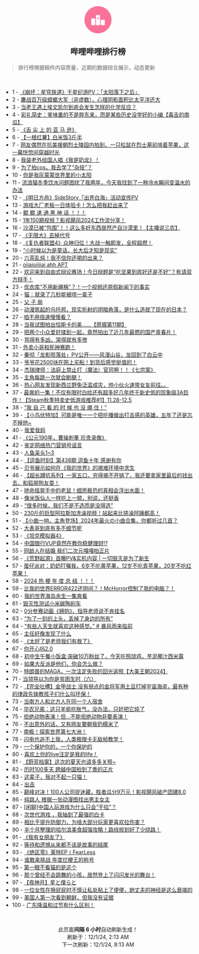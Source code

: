 <div align="center">
    <img src="./assets/icon_rank.png" alt="logo" />
    <h2>哔哩哔哩排行榜</h>
</div>

> 排行榜根据稿件内容质量，近期的数据综合展示，动态更新

<br />

<ul><li><span>1 - <a href=https://www.bilibili.com/BV1ZBzhYREVs target=_blank>《崩坏：星穹铁道》千星纪游PV：「太阳落下之后」</a></span></li><li><span>2 - <a href=https://www.bilibili.com/BV1ZozzYyEVR target=_blank>鏖战百万级蟑螂大军（非虚数），心理阴影面积比太平洋还大</a></span></li><li><span>3 - <a href=https://www.bilibili.com/BV1fXztYUETB target=_blank>当老王遇上埃文凯尔到底会发生怎样的化学反应？</a></span></li><li><span>4 - <a href=https://www.bilibili.com/BV1iEz8YSE2S target=_blank>彩礼简史：爹味重的不是胖东来，而是某些历史没学好的小编【毒舌的南瓜】</a></span></li><li><span>5 - <a href=https://www.bilibili.com/BV13nzvYREZx target=_blank>《舌&nbsp;尖&nbsp;上&nbsp;的&nbsp;亚&nbsp;马&nbsp;逊》</a></span></li><li><span>6 - <a href=https://www.bilibili.com/BV1gTBRYGE4M target=_blank>【一根红薯】白米饭3斤半</a></span></li><li><span>7 - <a href=https://www.bilibili.com/BV1VczbYVEyc target=_blank>网友偶然在抗美援朝烈士陵园内拍到，一只松鼠在烈士墓前啃着苹果，这一幕恍惚间穿越时光</a></span></li><li><span>8 - <a href=https://www.bilibili.com/BV1jvBXY5Enp target=_blank>我装老外给国人唱《我是奶龙》！</a></span></li><li><span>9 - <a href=https://www.bilibili.com/BV1yQBDY9Ead target=_blank>为了拍cos，我去学了“杂技”？</a></span></li><li><span>10 - <a href=https://www.bilibili.com/BV1TXzLYcE6D target=_blank>你是我灰蒙蒙世界里的小太阳</a></span></li><li><span>11 - <a href=https://www.bilibili.com/BV1Bfz8YpE7K target=_blank>流浪猫冬季饮水问题困扰了我两年，今天我找到了一种冷水瞬间变温水的办法</a></span></li><li><span>12 - <a href=https://www.bilibili.com/BV1EbzLY2EbG target=_blank>《明日方舟》SideStory「出苍白海」活动宣传PV</a></span></li><li><span>13 - <a href=https://www.bilibili.com/BV19Nz6YuEVv target=_blank>游戏大厂老板一日体验卡！怎么把我赶出来了</a></span></li><li><span>14 - <a href=https://www.bilibili.com/BV1AvzvY5E3g target=_blank>鲲&nbsp;鲲&nbsp;速&nbsp;通&nbsp;黑&nbsp;神&nbsp;话&nbsp;！！！</a></span></li><li><span>15 - <a href=https://www.bilibili.com/BV13QzbYuEWr target=_blank>1年150期视频？影视飓风2024工作流分享！</a></span></li><li><span>16 - <a href=https://www.bilibili.com/BV1a8z8YGEsS target=_blank>沙漠已被“包围”！！这么多好东西居然产自沙漠里！【主播说三农】</a></span></li><li><span>17 - <a href=https://www.bilibili.com/BV18ZBfYXE8V target=_blank>《无限大》去掉代号</a></span></li><li><span>18 - <a href=https://www.bilibili.com/BV1meBdYrEoT target=_blank>《复仇者联盟4》众神归位！大战一触即发，全程超燃！</a></span></li><li><span>19 - <a href=https://www.bilibili.com/BV1GTBsYfExd target=_blank>“小时候以为是童话，长大后才知是现实”</a></span></li><li><span>20 - <a href=https://www.bilibili.com/BV1UJzgY7ErK target=_blank>六茶乱炖！我不信你还喝的出来？</a></span></li><li><span>21 - <a href=https://www.bilibili.com/BV1n2B9YREVt target=_blank>oiiaioiiiiai&nbsp;ahh&nbsp;APT</a></span></li><li><span>22 - <a href=https://www.bilibili.com/BV1X7zGY4E45 target=_blank>欢迎来到自由式辩论赛场！今日辩题是“吃坚果到底好还是不好”？有请双方辩手！</a></span></li><li><span>23 - <a href=https://www.bilibili.com/BV1U3z6YNEZi target=_blank>优衣库“不用新疆棉”？！一个视频还原假新闻下的事实</a></span></li><li><span>24 - <a href=https://www.bilibili.com/BV1mXzBYbE8k target=_blank>猫：就录了几秒能被唠一辈子</a></span></li><li><span>25 - <a href=https://www.bilibili.com/BV1TqzzYbEKa target=_blank>父&nbsp;子&nbsp;局</a></span></li><li><span>26 - <a href=https://www.bilibili.com/BV1dnBdYnE1j target=_blank>动漫筑起的乌托邦，现实折射的阴暗角落，是什么造就了现在的日本？</a></span></li><li><span>27 - <a href=https://www.bilibili.com/BV1RnBdYnEey target=_blank>咱不用倍速慢慢看？</a></span></li><li><span>28 - <a href=https://www.bilibili.com/BV1fTB9YHEeH target=_blank>当我试图拍出恰斯卡的美……【原摄第11期】</a></span></li><li><span>29 - <a href=https://www.bilibili.com/BV1kMz8Y4EDR target=_blank>把两个小众爱好揉到一起，竟然拍出了近几年最燃的国产青春片！</a></span></li><li><span>30 - <a href=https://www.bilibili.com/BV1jaBXYjEZv target=_blank>骂得有多凶，哭得就有多惨</a></span></li><li><span>31 - <a href=https://www.bilibili.com/BV17aBXYjEys target=_blank>外卖小哥和死神赛跑！</a></span></li><li><span>32 - <a href=https://www.bilibili.com/BV1EczcYzETu target=_blank>秦彻「龙影陨落处」PV公开——风漫山谷，龙回到了白云中</a></span></li><li><span>33 - <a href=https://www.bilibili.com/BV1ZGBdYdEqa target=_blank>爷爷花2500块在网上买船！到货后感觉挺值的！</a></span></li><li><span>34 - <a href=https://www.bilibili.com/BV1QKz6YBEMj target=_blank>杰瑞律师：法庭上禁止打（魔法）官司啊！！《七宗案》</a></span></li><li><span>35 - <a href=https://www.bilibili.com/BV1bYB9YeEPb target=_blank>主角每跳一次就会断腿！</a></span></li><li><span>36 - <a href=https://www.bilibili.com/BV1ztzBY1ESz target=_blank>热心网友发现新西兰野兔泛滥成灾，帅小伙火速带女友前往。。</a></span></li><li><span>37 - <a href=https://www.bilibili.com/BV1EoBZYeEJH target=_blank>最爽的一集！不仅有限时白给还有超多好几年终于新史低的现象级3A巨作！【Steam秋季特卖史低游戏推荐#1】11.28-12.5</a></span></li><li><span>38 - <a href=https://www.bilibili.com/BV1NVBXYbEta target=_blank>“我&nbsp;自&nbsp;己&nbsp;看&nbsp;的&nbsp;时&nbsp;候&nbsp;也&nbsp;没&nbsp;绷&nbsp;住！”</a></span></li><li><span>39 - <a href=https://www.bilibili.com/BV1Ghz3YfEoS target=_blank>【小鸟伏特加】可能是唯一一个把吃播做出打击感的英雄，五年了还是忘不掉他~</a></span></li><li><span>40 - <a href=https://www.bilibili.com/BV1PizvYCEE2 target=_blank>我爱我妈</a></span></li><li><span>41 - <a href=https://www.bilibili.com/BV1cfz3Y6ELx target=_blank>《公元190年，曹操刺董&nbsp;珍贵录像》</a></span></li><li><span>42 - <a href=https://www.bilibili.com/BV1gTzBYcEdn target=_blank>鉴定网络热门营销号谣言</a></span></li><li><span>43 - <a href=https://www.bilibili.com/BV1efztYyEZE target=_blank>人鱼呆头1~3</a></span></li><li><span>44 - <a href=https://www.bilibili.com/BV1dczbYVEqb target=_blank>【逗鱼时刻】第438期&nbsp;逗鱼十年&nbsp;感谢有你</a></span></li><li><span>45 - <a href=https://www.bilibili.com/BV1ztzBY1EPy target=_blank>贝爷展示如何在《我的世界》的艰难环境中求生</a></span></li><li><span>46 - <a href=https://www.bilibili.com/BV175zNY7EEe target=_blank>【超长蹲坑系列】一家五口，穷得揭不开锅了，我还要拿家里最后的钱出去，和狐朋狗友耍！</a></span></li><li><span>47 - <a href=https://www.bilibili.com/BV1sQzFY1EKA target=_blank>拼命摇晃手中的老鼠！细思极恐的真相会浮出水面！</a></span></li><li><span>48 - <a href=https://www.bilibili.com/BV1kSz8YbEP6 target=_blank>像米饭仙人一样吃上一顿，别说，还挺香</a></span></li><li><span>49 - <a href=https://www.bilibili.com/BV1fkzvYBE6d target=_blank>“很多时候，我们不是不选而是没得选”</a></span></li><li><span>50 - <a href=https://www.bilibili.com/BV1j5B9YmEMn target=_blank>230斤的巨型阿拉斯加洗澡视频！站起来比搓澡阿姨都高！</a></span></li><li><span>51 - <a href=https://www.bilibili.com/BV1JkzcYrEn2 target=_blank>【小曲一响，主角登场】2024年最火の小曲合集，你都听过几首？</a></span></li><li><span>52 - <a href=https://www.bilibili.com/BV1EizbYJEhh target=_blank>大表哥到底有多不细节呢</a></span></li><li><span>53 - <a href=https://www.bilibili.com/BV1ucBqYpEAG target=_blank>《坦克模拟器4》</a></span></li><li><span>54 - <a href=https://www.bilibili.com/BV1TbzcYnEww target=_blank>中国银行VUP竟然在教你稳健理财⁉️</a></span></li><li><span>55 - <a href=https://www.bilibili.com/BV1bzzFY9ELJ target=_blank>同龄人在结婚&nbsp;我们二次元嘎嘎拍正片</a></span></li><li><span>56 - <a href=https://www.bilibili.com/BV18rzFYpEuA target=_blank>《荒野起源》首曝PV&amp;实机内容&nbsp;|&nbsp;一切毁灭是为了新生</a></span></li><li><span>57 - <a href=https://www.bilibili.com/BV1byzFYHEGz target=_blank>蛋仔派对：奶奶叮嘱我，6岁不吃黄苹果，12岁不吃青苹果，20岁不吃红苹果！</a></span></li><li><span>58 - <a href=https://www.bilibili.com/BV1AqzqYDEr1 target=_blank>2024&nbsp;热&nbsp;梗&nbsp;年&nbsp;度&nbsp;总&nbsp;结&nbsp;！！！</a></span></li><li><span>59 - <a href=https://www.bilibili.com/BV1tPzwY4Erk target=_blank>比我的世界ERROR422还阴间？！McHorror控制了我的电脑？！</a></span></li><li><span>60 - <a href=https://www.bilibili.com/BV1ZpzFYvE7G target=_blank>我的世界海岛余生一集爽看</a></span></li><li><span>61 - <a href=https://www.bilibili.com/BV1fWziY6ESe target=_blank>毁灭性测试小米碳陶刹车</a></span></li><li><span>62 - <a href=https://www.bilibili.com/BV1rZBDYSEkr target=_blank>0分参赛动画《拥抱》，指导老师说不肯挂名</a></span></li><li><span>63 - <a href=https://www.bilibili.com/BV15zBXYrE5S target=_blank>“为了一刻的上头，丢掉了身边的所有”</a></span></li><li><span>64 - <a href=https://www.bilibili.com/BV1YUzMYSEKL target=_blank>“有些人天生就喜欢这种感觉。”&nbsp;#&nbsp;暴风雨来临前</a></span></li><li><span>65 - <a href=https://www.bilibili.com/BV16UztYHE42 target=_blank>主任好像发现了什么</a></span></li><li><span>66 - <a href=https://www.bilibili.com/BV1fBzhYREMJ target=_blank>《太好了是老师我们有救了》</a></span></li><li><span>67 - <a href=https://www.bilibili.com/BV1LZB9Y7EzD target=_blank>你开心吗2.0</a></span></li><li><span>68 - <a href=https://www.bilibili.com/BV1v1zgY8EYv target=_blank>初中生午餐小饭盒:突破10万粉丝了，今天吃照烧鸡，芋泥椰汁西米露</a></span></li><li><span>69 - <a href=https://www.bilibili.com/BV1TrzrYvEJw target=_blank>如果大反派是他们，你会怎么做？</a></span></li><li><span>70 - <a href=https://www.bilibili.com/BV1b5zJYkEqS target=_blank>特朗普的MAGA，一次注定失败的回光返照【大美王朝2024】</a></span></li><li><span>71 - <a href=https://www.bilibili.com/BV1LCzhYpEYe target=_blank>当领导以为你是贫困生时（六）</a></span></li><li><span>72 - <a href=https://www.bilibili.com/BV1MEzhYzEtR target=_blank>【完全吐槽】金甲战士&nbsp;没有弱点的金将军用土豆打掉宇宙海盗，最有种的‌律政先锋教孩子们什么叫环保！</a></span></li><li><span>73 - <a href=https://www.bilibili.com/BV1RYBXYyEoG target=_blank>当南方人和北方人在同一个人宿舍</a></span></li><li><span>74 - <a href=https://www.bilibili.com/BV19VzGYFEbM target=_blank>华农兄弟：这只羊偷吃胀气，没办法，只好把它炖了</a></span></li><li><span>75 - <a href=https://www.bilibili.com/BV1opzFYvEzz target=_blank>拒绝动物表演！但…不能拒绝动物非要表演！</a></span></li><li><span>76 - <a href=https://www.bilibili.com/BV1zWzwYkEzf target=_blank>不出意外的话，又有网友要朝我扔糯米了</a></span></li><li><span>77 - <a href=https://www.bilibili.com/BV1Dxz5YfEuZ target=_blank>南极！探索世界第七大洲！</a></span></li><li><span>78 - <a href=https://www.bilibili.com/BV1jxz3YAEWr target=_blank>闪电也追不上我，人类极限卡无敌帧教学！</a></span></li><li><span>79 - <a href=https://www.bilibili.com/BV1yQBDY9Eto target=_blank>一个保护你的，一个你保护的</a></span></li><li><span>80 - <a href=https://www.bilibili.com/BV124zGYnEeD target=_blank>喜欢上你的live注定是我的life！</a></span></li><li><span>81 - <a href=https://www.bilibili.com/BV1oQzGYPEAy target=_blank>【蔚蓝档案】这次的夏天也请多多关照~</a></span></li><li><span>82 - <a href=https://www.bilibili.com/BV1XXzhYLEgu target=_blank>历时100多天&nbsp;跨越中国拍到了黍的正片</a></span></li><li><span>83 - <a href=https://www.bilibili.com/BV1inBdYnEGh target=_blank>这辈子，我对不起一只猫！</a></span></li><li><span>84 - <a href=https://www.bilibili.com/BV16czGYuE4D target=_blank>出击</a></span></li><li><span>85 - <a href=https://www.bilibili.com/BV1WQzuYqEun target=_blank>巅峰对决！100人公司捉迷藏，胜者瓜分9万元！影视飓风破产团建8.0</a></span></li><li><span>86 - <a href=https://www.bilibili.com/BV1yPBdYwEVP target=_blank>纯路人&nbsp;根据一张动漫图找出男主女主</a></span></li><li><span>87 - <a href=https://www.bilibili.com/BV1vwzbYkEnf target=_blank>[闲聊]中国人玩游戏为什么只会“干拉”？</a></span></li><li><span>88 - <a href=https://www.bilibili.com/BV15HzzY6E6S target=_blank>次世代游戏&nbsp;，我抽到了最强的白卡</a></span></li><li><span>89 - <a href=https://www.bilibili.com/BV1sWzbYtEnZ target=_blank>相比于提升防御力，为啥大部分玩家更喜欢拉伤害？</a></span></li><li><span>90 - <a href=https://www.bilibili.com/BV1gXzhYjEDr target=_blank>半个月整理的哈尔滨美食超强攻略！路线规划好了少绕路！</a></span></li><li><span>91 - <a href=https://www.bilibili.com/BV1QKz6YBE9u target=_blank>《我有女朋友了》</a></span></li><li><span>92 - <a href=https://www.bilibili.com/BV1VzzVYwEbc target=_blank>等待和遗憾从来都不该是故事的结尾</a></span></li><li><span>93 - <a href=https://www.bilibili.com/BV1edBSYAEWt target=_blank>《绝区零》莱特EP丨FearLess</a></span></li><li><span>94 - <a href=https://www.bilibili.com/BV12UzFYmENB target=_blank>谁敢来挑战&nbsp;年度烂梗王的称号</a></span></li><li><span>95 - <a href=https://www.bilibili.com/BV1u7zhYgELC target=_blank>第一眼不看猫的是这个</a></span></li><li><span>96 - <a href=https://www.bilibili.com/BV1TizzYFEG3 target=_blank>那个曾经不会跳舞的小孩，居然登上了闪闪发光的舞台！</a></span></li><li><span>97 - <a href=https://www.bilibili.com/BV1RMzgYRE25 target=_blank>【夜神月】星と僕らと</a></span></li><li><span>98 - <a href=https://www.bilibili.com/BV1ntzLY7EVB target=_blank>一位女性在擦屁屁时不慎让私处粘上了便便，她丈夫的神经是这么衰竭的</a></span></li><li><span>99 - <a href=https://www.bilibili.com/BV1YKz6YzEHu target=_blank>美国人第一次看到朝鲜，但我没有证据</a></span></li><li><span>100 - <a href=https://www.bilibili.com/BV1SLzhYrESj target=_blank>广东降温和过节有什么区别！</a></span></li></ul>

<br />

<p align=center>此页面<strong>间隔 6 小时</strong>自动刷新生成！<br>刷新于：12/1/24, 2:13 AM<br>下一次刷新：12/1/24, 8:13 AM</p>
